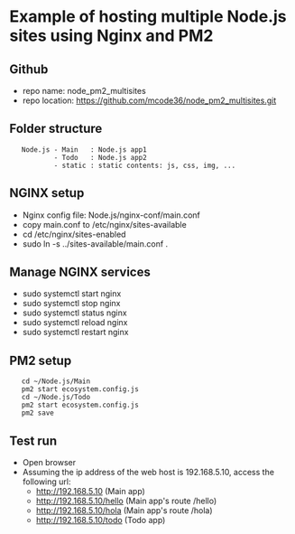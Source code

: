# Example of hosting multiple Node.js sites using Nginx and PM2

## Github
   - repo name: node_pm2_multisites
   - repo location: https://github.com/mcode36/node_pm2_multisites.git

## Folder structure

~~~~
   Node.js - Main   : Node.js app1
           - Todo   : Node.js app2
           - static : static contents: js, css, img, ...
~~~~

## NGINX setup

   - Nginx config file: Node.js/nginx-conf/main.conf
   - copy main.conf to /etc/nginx/sites-available
   - cd /etc/nginx/sites-enabled
   - sudo ln -s ../sites-available/main.conf .
 
## Manage NGINX services

   - sudo systemctl start nginx
   - sudo systemctl stop nginx
   - sudo systemctl status nginx
   - sudo systemctl reload nginx
   - sudo systemctl restart nginx

## PM2 setup

~~~~
   cd ~/Node.js/Main
   pm2 start ecosystem.config.js
   cd ~/Node.js/Todo
   pm2 start ecosystem.config.js
   pm2 save
~~~~
   
## Test run

   - Open browser
   - Assuming the ip address of the web host is 192.168.5.10, access the following url:
     - http://192.168.5.10        (Main app)
     - http://192.168.5.10/hello  (Main app's route /hello)
     - http://192.168.5.10/hola   (Main app's route /hola)
     - http://192.168.5.10/todo   (Todo app)
